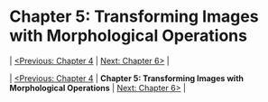 
Chapter 5: Transforming Images with Morphological Operations
============================================================

| [<Previous: Chapter 4][chapter04] |  [Next: Chapter 6>][chapter06] |



| [<Previous: Chapter 4][chapter04] | **Chapter 5: Transforming Images with Morphological Operations** | [Next: Chapter 6>][chapter06] |

[chapter04]: /OpenCV_Cookbook/src/main/scala/opencv_cookbook/chapter04
[chapter06]: /OpenCV_Cookbook/src/main/scala/opencv_cookbook/chapter06